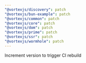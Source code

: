 ```yaml
---
"@vortexjs/discovery": patch
"@vortexjs/bun-example": patch
"@vortexjs/common": patch
"@vortexjs/core": patch
"@vortexjs/dom": patch
"@vortexjs/prime": patch
"@vortexjs/ssr": patch
"@vortexjs/wormhole": patch
---
```


Increment version to trigger CI rebuild
